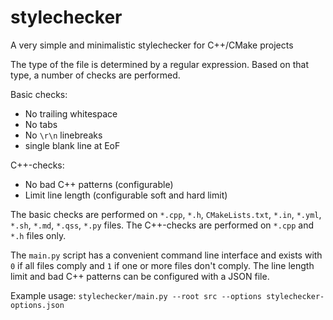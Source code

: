 # stylechecker
A very simple and minimalistic stylechecker for C++/CMake projects

The type of the file is determined by a regular expression.
Based on that type, a number of checks are performed.

Basic checks:
 - No trailing whitespace
 - No tabs
 - No `\r\n` linebreaks
 - single blank line at EoF

C++-checks:
 - No bad C++ patterns (configurable)
 - Limit line length (configurable soft and hard limit)

The basic checks are performed on `*.cpp`, `*.h`, `CMakeLists.txt`, `*.in`, `*.yml`, `*.sh`, `*.md`, `*.qss`, `*.py` files.
The C++-checks are performed on `*.cpp` and `*.h` files only.

The `main.py` script has a convenient command line interface and exists with `0` if all files comply and `1` if one or more files don't comply.
The line length limit and bad C++ patterns can be configured with a JSON file.


Example usage: `stylechecker/main.py --root src --options stylechecker-options.json`
